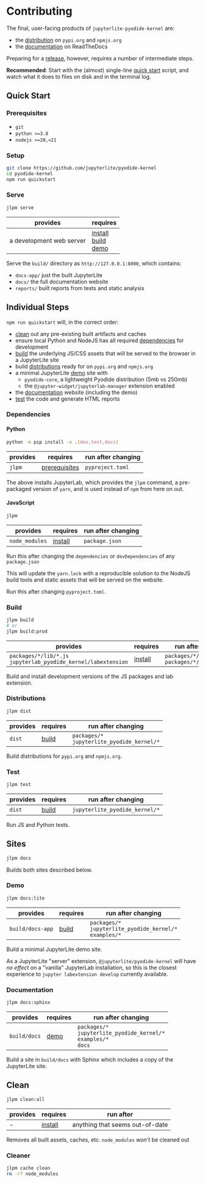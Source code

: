 # Contributing

The final, user-facing products of `jupyterlite-pyodide-kernel` are:

- the [distribution](#distributions) on `pypi.org` and `npmjs.org`
- the [documentation](#documentation) on ReadTheDocs

Preparing for a [release], however, requires a number of intermediate steps.

**Recommended**: Start with the (almost) single-line [quick start](#quick-start) script,
and watch what it does to files on disk and in the terminal log.

[release]: https://github.com/jupyterlite/pyodide-kernel/blob/main/RELEASE.md

## Quick Start

### Prerequisites

- `git`
- `python >=3.8`
- `nodejs >=20,<21`

### Setup

```bash
git clone https://github.com/jupyterlite/pyodide-kernel
cd pyodide-kernel
npm run quickstart
```

### Serve

```bash
jlpm serve
```

| provides                 | requires                                                       |
| ------------------------ | -------------------------------------------------------------- |
| a development web server | [install](#dependencies)<br/>[build](#build)<br/>[demo](#demo) |

Serve the `build/` directory as `http://127.0.0.1:8000`, which contains:

- `docs-app/` just the built JupyterLite
- `docs/` the full documentation website
- `reports/` built reports from tests and static analysis

## Individual Steps

`npm run quickstart` will, in the correct order:

- [clean](#clean) out any pre-existing built artifacts and caches
- ensure local Python and NodeJS has all required [dependencies](#dependencies) for
  development
- [build](#build) the underlying JS/CSS assets that will be served to the browser in a
  JupyterLite site
- build [distributions](#distributions) ready for on `pypi.org` and `npmjs.org`
- a minimal JupyterLite [demo](#demo) site with
  - `pyodide-core`, a lightweight Pyodide distribution (5mb vs 250mb)
  - the `@jupyter-widget/jupyterlab-manager` extension enabled
- the [documentation](#documentation) website (including the demo)
- [test](#test) the code and generate HTML reports

### Dependencies

#### Python

```bash
python -m pip install -e .[dev,test,docs]
```

| provides | requires                        | run after changing |
| -------- | ------------------------------- | ------------------ |
| `jlpm`   | [prerequisites](#prerequisites) | `pyproject.toml`   |

The above installs JupyterLab, which provides the `jlpm` command, a pre-packaged version
of `yarn`, and is used instead of `npm` from here on out.

#### JavaScript

```bash
jlpm
```

| provides       | requires                      | run after changing |
| -------------- | ----------------------------- | ------------------ |
| `node_modules` | [install](#dependencies)<br/> | `package.json`     |

Run this after changing the `dependencies` or `devDependencies` of any `package.json`

This will update the `yarn.lock` with a reproducible solution to the NodeJS build tools
and static assets that will be served on the website.

Run this after changing `pyproject.toml`.

### Build

```bash
jlpm build
# or
jlpm build:prod
```

| provides                                                           | requires                      | run after changing                                       |
| ------------------------------------------------------------------ | ----------------------------- | -------------------------------------------------------- |
| `packages/*/lib/*.js`<br/>`jupyterlab_pyodide_kernel/labextension` | [install](#dependencies)<br/> | `packages/*/src/**/*.tsx?`<br/>`packages/*/style/**/*.*` |

Build and install development versions of the JS packages and lab extension.

### Distributions

```bash
jlpm dist
```

| provides | requires        | run after changing                              |
| -------- | --------------- | ----------------------------------------------- |
| `dist`   | [build](#build) | `packages/*`<br/>`jupyterlite_pyodide_kernel/*` |

Build distributions for `pypi.org` and `npmjs.org`.

### Test

```bash
jlpm test
```

| provides | requires        | run after changing             |
| -------- | --------------- | ------------------------------ |
| `dist`   | [build](#build) | `jupyterlite_pyodide_kernel/*` |

Run JS and Python tests.

## Sites

```bash
jlpm docs
```

Builds both sites described below.

### Demo

```bash
jlpm docs:lite
```

| provides         | requires        | run after changing                                               |
| ---------------- | --------------- | ---------------------------------------------------------------- |
| `build/docs-app` | [build](#build) | `packages/*`<br/>`jupyterlite_pyodide_kernel/*`<br/>`examples/*` |

Build a minimal JupyterLite demo site.

As a JupyterLite "server" extension, `@jupyterlite/pyodide-kernel` will have _no effect_
on a "vanilla" JupyterLab installation, so this is the closest experience to
`jupyter labextension develop` currently available.

### Documentation

```bash
jlpm docs:sphinx
```

| provides     | requires      | run after changing                                                          |
| ------------ | ------------- | --------------------------------------------------------------------------- |
| `build/docs` | [demo](#demo) | `packages/*`<br/>`jupyterlite_pyodide_kernel/*`<br/>`examples/*`<br/>`docs` |

Build a site in `build/docs` with Sphinx which includes a copy of the JupyterLite site.

## Clean

```bash
jlpm clean:all
```

| provides | requires                 | run after                       |
| -------- | ------------------------ | ------------------------------- |
| -        | [install](#dependencies) | anything that seems out-of-date |

Removes all built assets, caches, etc. `node_modules` _won't_ be cleaned out

### Cleaner

```bash
jlpm cache clean
rm -rf node_modules
```
